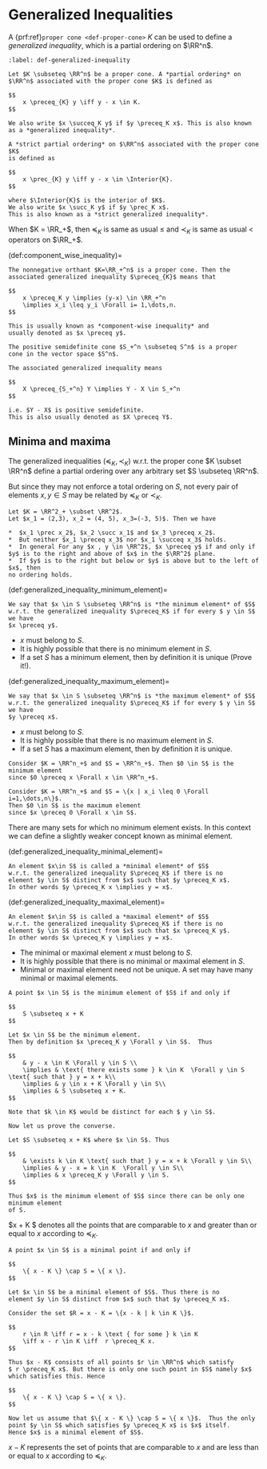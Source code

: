 # Generalized Inequalities

A {prf:ref}`proper cone <def-proper-cone>` $K$ can be used to define 
a *generalized inequality*, which is a partial ordering on $\RR^n$.

````{prf:definition}
:label: def-generalized-inequality

Let $K \subseteq \RR^n$ be a proper cone. A *partial ordering* on
$\RR^n$ associated with the proper cone $K$ is defined as

$$
    x \preceq_{K} y \iff y - x \in K.
$$

We also write $x \succeq_K y$ if $y \preceq_K x$. This is also known
as a *generalized inequality*.

A *strict partial ordering* on $\RR^n$ associated with the proper cone $K$
is defined as

$$
    x \prec_{K} y \iff y - x \in \Interior{K}.
$$

where $\Interior{K}$ is the interior of $K$.
We also write $x \succ_K y$ if $y \prec_K x$.
This is also known as a *strict generalized inequality*.

````

When $K = \RR_+$, then $\preceq_K$ is same as usual $\leq$
and $\prec_K$ is same as usual $<$ operators on $\RR_+$.

(def:component_wise_inequality)=
````{prf:example} Nonnegative orthant and component-wise inequality
The nonnegative orthant $K=\RR_+^n$ is a proper cone. Then the
associated generalized inequality $\preceq_{K}$ means that

$$
    x \preceq_K y \implies (y-x) \in \RR_+^n
    \implies x_i \leq y_i \Forall i= 1,\dots,n.
$$

This is usually known as *component-wise inequality* and
usually denoted as $x \preceq y$.

````

````{prf:example} Positive semidefinite cone and matrix inequality
The positive semidefinite cone $S_+^n \subseteq S^n$ is a proper
cone in the vector space $S^n$.

The associated generalized inequality means

$$
    X \preceq_{S_+^n} Y \implies Y - X \in S_+^n
$$

i.e. $Y - X$ is positive semidefinite.
This is also usually denoted as $X \preceq Y$.
````






## Minima and maxima



The generalized inequalities ($\preceq_K, \prec_K$) w.r.t. the proper cone
$K \subset \RR^n$ 
define
a partial ordering over any arbitrary set $S \subseteq \RR^n$.

But since they may not enforce a total ordering on $S$,  not every
pair of elements $x, y\in S$ may be related by $\preceq_K$ or $\prec_K$.

````{prf:example} Partial ordering with nonnegative orthant cone
Let $K = \RR^2_+ \subset \RR^2$.
Let $x_1 = (2,3), x_2 = (4, 5), x_3=(-3, 5)$. Then we have

*  $x_1 \prec x_2$, $x_2 \succ x_1$ and $x_3 \preceq x_2$.
*  But neither $x_1 \preceq x_3$ nor $x_1 \succeq x_3$ holds.
*  In general For any $x , y \in \RR^2$, $x \preceq y$ if and only if
$y$ is to the right and above of $x$ in the $\RR^2$ plane.
*  If $y$ is to the right but below or $y$ is above but to the left of $x$, then
no ordering holds.

````

(def:generalized_inequality_minimum_element)=
````{prf:definition}
We say that $x \in S \subseteq \RR^n$ is *the minimum element* of $S$
w.r.t. the generalized inequality $\preceq_K$ if for every $ y \in S$ we have
$x \preceq y$.

````


*  $x$ must belong to $S$.
*  It is highly possible that there is no minimum element in $S$.
*  If a set $S$ has a minimum element, then by definition it is unique (Prove it!).


(def:generalized_inequality_maximum_element)=
````{prf:definition}
We say that $x \in S \subseteq \RR^n$ is *the maximum element* of $S$
w.r.t. the generalized inequality $\preceq_K$ if for every $ y \in S$ we have
$y \preceq x$.

````


*  $x$ must belong to $S$.
*  It is highly possible that there is no maximum element in $S$.
*  If a set $S$ has a maximum element, then by definition it is unique.


````{prf:example} Minimum element
Consider $K = \RR^n_+$ and $S = \RR^n_+$. Then $0 \in S$ is the minimum element
since $0 \preceq x \Forall x \in \RR^n_+$.
````


````{prf:example} Maximum element
Consider $K = \RR^n_+$ and $S = \{x | x_i \leq 0 \Forall i=1,\dots,n\}$.
Then $0 \in S$ is the maximum element
since $x \preceq 0 \Forall x \in S$.
````




There are many sets for which no minimum element exists. In this context
we can define a slightly weaker concept known as minimal element.

(def:generalized_inequality_minimal_element)=
````{prf:definition}
An element $x\in S$ is called a *minimal element* of $S$
w.r.t. the generalized inequality $\preceq_K$ if there is no
element $y \in S$ distinct from $x$ such that $y \preceq_K x$.
In other words $y \preceq_K x \implies y = x$.

````

(def:generalized_inequality_maximal_element)=
````{prf:definition}
An element $x\in S$ is called a *maximal element* of $S$
w.r.t. the generalized inequality $\preceq_K$ if there is no
element $y \in S$ distinct from $x$ such that $x \preceq_K y$.
In other words $x \preceq_K y \implies y = x$.

````


*  The minimal or maximal element $x$ must belong to $S$.
*  It is highly possible that there is no minimal or maximal element in $S$.
*  Minimal or maximal element need not be unique. A set may have many minimal or maximal elements.


````{prf:lemma}
A point $x \in S$ is the minimum element of $S$ if and only if

$$
    S \subseteq x + K
$$

````

````{prf:proof}
Let $x \in S$ be the minimum element.
Then by definition $x \preceq_K y \Forall y \in S$.  Thus

$$
    & y - x \in K \Forall y \in S \\
    \implies & \text{ there exists some } k \in K  \Forall y \in S \text{ such that } y = x + k\\
    \implies & y \in x + K \Forall y \in S\\
    \implies & S \subseteq x + K.
$$

Note that $k \in K$ would be distinct for each $ y \in S$.

Now let us prove the converse.

Let $S \subseteq x + K$ where $x \in S$. Thus

$$
    & \exists k \in K \text{ such that } y = x + k \Forall y \in S\\
    \implies & y - x = k \in K  \Forall y \in S\\
    \implies & x \preceq_K y \Forall y \in S.
$$

Thus $x$ is the minimum element of $S$ since there can be only one minimum element
of S.

````

$x + K $ denotes all the points that are comparable to $x$ and greater than
or equal to $x$ according to $\preceq_K$.

````{prf:lemma}
A point $x \in S$ is a minimal point if and only if

$$
    \{ x - K \} \cap S = \{ x \}.
$$

````

````{prf:proof}
Let $x \in S$ be a minimal element of $S$. Thus there is no
element $y \in S$ distinct from $x$ such that $y \preceq_K x$.

Consider the set $R = x - K = \{x - k | k \in K \}$.

$$
    r \in R \iff r = x - k \text { for some } k \in K
    \iff x - r \in K \iff  r \preceq_K x.
$$

Thus $x - K$ consists of all points $r \in \RR^n$ which satisfy
$ r \preceq_K x$. But there is only one such point in $S$ namely $x$
which satisfies this. Hence

$$
    \{ x - K \} \cap S = \{ x \}.
$$

Now let us assume that $\{ x - K \} \cap S = \{ x \}$.  Thus the only
point $y \in S$ which satisfies $y \preceq_K x$ is $x$ itself.
Hence $x$ is a minimal element of $S$.
````

$x - K$ represents the set of points that are comparable to $x$ and are 
less than or equal to $x$ according to $\preceq_K$.
